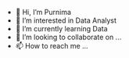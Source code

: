 - 👋 Hi, I’m Purnima
- 👀 I’m interested in Data Analyst
- 🌱 I’m currently learning Data 
- 💞️ I’m looking to collaborate on ...
- 📫 How to reach me ...

<!---
purnimasth/purnimasth is a ✨ special ✨ repository because its `README.md` (this file) appears on your GitHub profile.
You can click the Preview link to take a look at your changes.
--->

